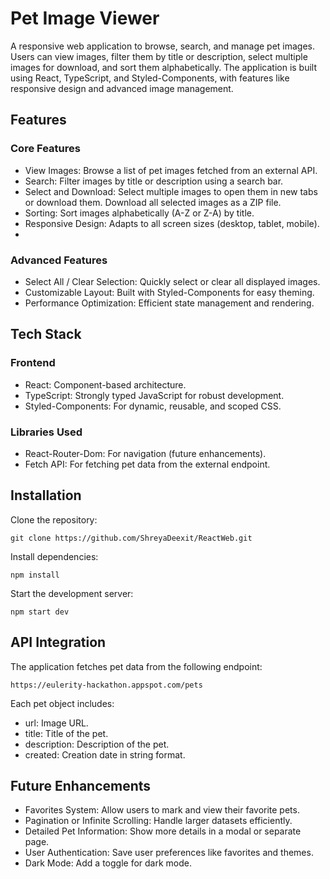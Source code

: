 # Pet Image Viewer
A responsive web application to browse, search, and manage pet images. Users can view images, filter them by title or description, select multiple images for download, and sort them alphabetically. The application is built using React, TypeScript, and Styled-Components, with features like responsive design and advanced image management.

## Features
### Core Features
- View Images: Browse a list of pet images fetched from an external API.
- Search: Filter images by title or description using a search bar.
- Select and Download: Select multiple images to open them in new tabs or download them. Download all selected images as a ZIP file.
- Sorting: Sort images alphabetically (A-Z or Z-A) by title.
- Responsive Design: Adapts to all screen sizes (desktop, tablet, mobile).
- 
### Advanced Features
- Select All / Clear Selection: Quickly select or clear all displayed images.
- Customizable Layout: Built with Styled-Components for easy theming.
- Performance Optimization: Efficient state management and rendering.

## Tech Stack
### Frontend
- React: Component-based architecture.
- TypeScript: Strongly typed JavaScript for robust development.
- Styled-Components: For dynamic, reusable, and scoped CSS.

### Libraries Used
- React-Router-Dom: For navigation (future enhancements).
- Fetch API: For fetching pet data from the external endpoint.

## Installation
Clone the repository:
```
git clone https://github.com/ShreyaDeexit/ReactWeb.git
```

Install dependencies:
```
npm install
```
Start the development server:
```
npm start dev
```

## API Integration
The application fetches pet data from the following endpoint:
```
https://eulerity-hackathon.appspot.com/pets
```
Each pet object includes:
- url: Image URL.
- title: Title of the pet.
- description: Description of the pet.
- created: Creation date in string format.

## Future Enhancements
- Favorites System: Allow users to mark and view their favorite pets.
- Pagination or Infinite Scrolling: Handle larger datasets efficiently.
- Detailed Pet Information: Show more details in a modal or separate page.
- User Authentication: Save user preferences like favorites and themes.
- Dark Mode: Add a toggle for dark mode.


